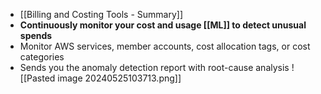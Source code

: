 - [[Billing and Costing Tools - Summary]]
- **Continuously monitor your cost and usage [[ML]] to detect unusual spends**
- Monitor AWS services, member accounts, cost allocation tags, or cost categories
- Sends you the anomaly detection report with root-cause analysis
![[Pasted image 20240525103713.png]]

